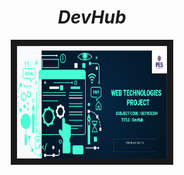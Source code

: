 <H1 align='center'><i>DevHub</i></h1>
<p align='center'>
<a href="https://youtu.be/w42kKqel4mY" target="_blank"><img src="client/webtech.png"
alt="IMAGE ALT TEXT HERE" width="240" height="180" border="10" /></a>
 </p>
